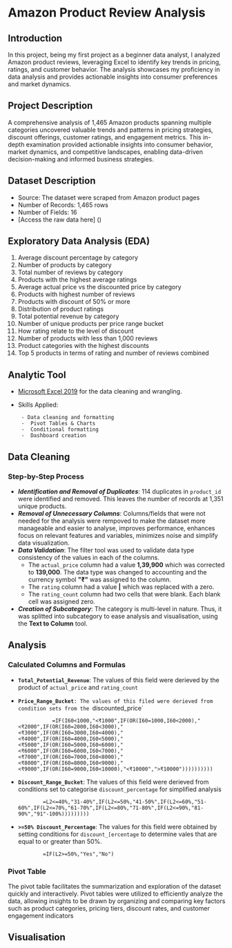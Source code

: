 # Amazon Product Review Analysis
## Introduction
In this project, being my first project as a beginner data analyst, I analyzed Amazon product reviews, leveraging Excel to identify key trends in pricing, ratings, and customer behavior. The analysis showcases my proficiency in data analysis and provides actionable insights into consumer preferences and market dynamics.
## Project Description
A comprehensive analysis of 1,465 Amazon products spanning multiple categories uncovered valuable trends and patterns in pricing strategies, discount offerings, customer ratings, and engagement metrics. This in-depth examination provided actionable insights into consumer behavior, market dynamics, and competitive landscapes, enabling data-driven decision-making and informed business strategies.

## Dataset Description
-  Source: The dataset were scraped from Amazon product pages
-  Number of Records: 1,465 rows
-  Number of Fields: 16
-  [Access the raw data here] ()

## Exploratory Data Analysis (EDA)

1. Average discount percentage by category
2. Number of products by category
3. Total number of reviews by category
4.  Products with the highest average ratings
5. Average actual price vs the discounted price by category
6. Products with highest number of reviews
7. Products with discount of 50% or more
8. Distribution of product ratings 
9. Total potential revenue by category
10. Number of unique products per price range bucket
11. How rating relate to the level of discount
12. Number of products with less than 1,000 reviews
13. Product categories with the highest discounts
14. Top 5 products in terms of rating and number of reviews combined

## Analytic Tool
- [Microsoft Excel 2019](https://microsoft-office-2019.en.uptodown.com/windows) for the data cleaning and wrangling.
-  Skills Applied:
  
        - Data cleaning and formatting
        -  Pivot Tables & Charts
        -  Conditional formatting
        -  Dashboard creation


## Data Cleaning
### Step-by-Step Process
-  ***Identification and Removal of Duplicates***: 114 duplicates in `product_id` were identified and removed. This leaves the number of records at 1,351 unique products.
-  ***Removal of Unnecessary Columns***: Columns/fields that were not needed for the analysis were rempoved to make the dataset more manageable and easier to analyse, improves performance, enhances focus on relevant features and variables, minimizes noise and simplify data visualization.
-  ***Data Validation***: The filter tool was used to validate data type consistency of the values in each of the columns.
      -  The `actual_price` column had a value **1,39,900** which was corrected to **139,000**. The data type was changed to accounting and the currency symbol **"₹"** was assigned to the column.
      -  The `rating` column had a value **|** which was replaced with a zero.
      -  The `rating_count` column had two cells that were blank. Each blank cell was assigned zero.
-  ***Creation of Subcategory***: The category is multi-level in nature. Thus, it was splitted into subcategory to ease analysis and visualisation, using the **Text to Column** tool.

## Analysis
  ### Calculated Columns and Formulas
  -  **`Total_Potential_Revenue`**: The values of this field were derieved by the product of `actual_price` and `rating_count`
  -  **`Price_Range_Bucket`**`: The values of this filed were derieved from condition sets from the `discounted_price`
    
                    =IF(I60<1000,"<₹1000",IF(OR(I60=1000,I60<2000),"<₹2000",IF(OR(I60=2000,I60<3000),"<₹3000",IF(OR(I60=3000,I60<4000),"<₹4000",IF(OR(I60=4000,I60<5000),"<₹5000",IF(OR(I60=5000,I60<6000),"<₹6000",IF(OR(I60=6000,I60<7000),"<₹7000",IF(OR(I60=7000,I60<8000),"<₹8000",IF(OR(I60=8000,I60<9000),"<₹9000",IF(OR(I60=9000,I60<10000),"<₹10000",">₹10000"))))))))))
     
  -  **`Discount_Range_Bucket`**: The values of this field were derieved from conditions set to categorise `discount_percentage` for simplified analysis
    
                 =L2<=40%,"31-40%",IF(L2<=50%,"41-50%",IF(L2<=60%,"51-60%",IF(L2<=70%,"61-70%",IF(L2<=80%,"71-80%",IF(L2<=90%,"81-90%","91"-100%)))))))))

  -  **`>=50% Discount_Percentage`**: The values for this field were obtained by setting conditions for `discount_[ercentage` to determine vales that are equal to or greater than 50%.

                 =IF(L2>=50%,"Yes","No")

### Pivot Table
The pivot table facilitates the summarization and exploration of the dataset quickly and interactively. Pivot tables were utilized to efficiently analyze the data, allowing insights to be drawn by organizing and comparing key factors such as product categories, pricing tiers, discount rates, and customer engagement indicators

## Visualisation



